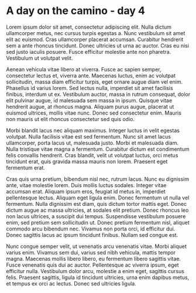 # A day on the camino - day 4

Lorem ipsum dolor sit amet, consectetur adipiscing elit. Nulla dictum ullamcorper metus, nec cursus turpis egestas a. Nunc vestibulum sit amet elit ac euismod. Cras ullamcorper placerat accumsan. Curabitur hendrerit sem a ante rhoncus tincidunt. Donec ultricies ut urna ac auctor. Cras eu nisi sed justo iaculis posuere. Fusce efficitur molestie ante non pharetra. Vestibulum ut volutpat velit.

Aenean vehicula vitae libero at viverra. Fusce ac sapien semper, consectetur lectus et, viverra ante. Maecenas luctus, enim ac volutpat sollicitudin, massa diam efficitur turpis, eget ornare augue diam vel enim. Phasellus id varius lorem. Sed lectus nulla, imperdiet sit amet facilisis finibus, interdum ut ex. Vestibulum auctor, massa in rutrum consequat, dolor elit pulvinar augue, id malesuada sem massa in ipsum. Quisque vitae hendrerit augue, at rhoncus magna. Aliquam purus augue, placerat ut euismod ultrices, mollis vitae nunc. Donec sed consectetur enim. Mauris non mauris ut elit rhoncus consectetur sed quis odio.

Morbi blandit lacus nec aliquam maximus. Integer luctus in velit egestas volutpat. Nulla facilisis vitae est sed fermentum. Nunc sit amet lacus ullamcorper, porta lacus ut, malesuada justo. Morbi et malesuada diam. Nulla tristique vitae magna a fermentum. Curabitur dictum est condimentum felis convallis hendrerit. Cras blandit, velit ut volutpat luctus, orci metus tincidunt erat, quis gravida massa mauris non lorem. Praesent eget fermentum erat.

Cras quis urna pretium, bibendum nisl nec, rutrum lacus. Nunc eu dignissim ante, vitae molestie lorem. Duis mollis luctus sodales. Integer vitae accumsan erat. Aliquam ipsum eros, feugiat id metus in, imperdiet pellentesque lectus. Aliquam eget ligula enim. Donec fermentum ut nulla vel fermentum. Nulla dignissim est diam, quis dictum tortor mattis eget. Donec dictum augue ac massa ultricies, at sodales elit pretium. Donec rhoncus leo non lacus ultrices, a suscipit dui tempus. Suspendisse vestibulum posuere enim, sed pretium sem sollicitudin ut. Donec pretium fermentum nisl, aliquet commodo arcu bibendum nec. Vivamus non porta orci, id efficitur dui. Donec sagittis lacus ac ipsum tincidunt finibus. Nullam sed congue est.

Nunc congue semper velit, ut venenatis arcu venenatis vitae. Morbi aliquet varius enim. Vivamus sem dui, varius sed nibh vehicula, mattis tempor magna. Maecenas mollis libero libero, eu fermentum libero sagittis vitae. Fusce venenatis quis dui ac auctor. Pellentesque ac viverra ipsum, eget efficitur nulla. Vestibulum dolor arcu, molestie a enim eget, sagittis cursus felis. Praesent sagittis, ligula id tincidunt ultricies, urna enim dapibus metus, et tempus ex orci ac lectus. Donec sed ultricies ligula.
